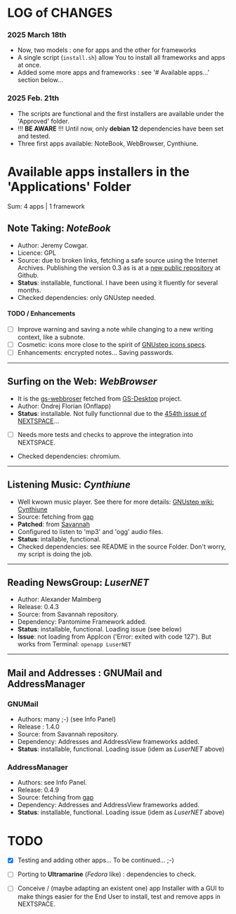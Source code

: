 # LOG of CHANGES

### 2025 March 18th

- Now, two models : one for apps and the other for frameworks
- A single script (`install.sh`) allow You to install all frameworks and apps at once.
- Added some more apps and frameworks : see '# Available apps...' section below...

### 2025 Feb. 21th

- The  scripts are functional and the first installers are available under the 'Approved' folder.
- !!! **BE AWARE** !!! Until now, only **debian 12** dependencies have been set and tested.
- Three first apps available: NoteBook, WebBrowser, Cynthiune. 

# Available apps installers in the 'Applications' Folder

Sum: 4 apps | 1 framework

## Note Taking: *NoteBook*

- Author: Jeremy Cowgar.
- Licence: GPL 
- Source: due to broken links, fetching a safe source using the Internet Archives. Publishing the version 0.3 as is at a [new public repository](https://github.com/pcardona34/gnustep-notebook) at Github.
- **Status**: installable, functional. I have been using it fluently for several months.
- Checked dependencies: only GNUstep needed.

#### TODO / Enhancements
- [ ] Improve warning and saving a note while changing to a new writing context, like a subnote.
- [ ] Cosmetic: icons more close to the spirit of [GNUstep icons specs](https://www.gnustep.org/resources/documentation/Developer/UserExperience/usual-icons.html).
- [ ] Enhancements: encrypted notes... Saving passwords. 

---

## Surfing on the Web: *WebBrowser*

- It is the [gs-webbroser](https://github.com/onflapp/gs-webbrowser) fetched from [GS-Desktop](https://github.com/onflapp/gs-desktop) project.
- Author: Ondrej Florian (Onflapp)
- **Status**: installable. Not fully functionnal due to the [454th issue of NEXTSPACE](https://github.com/trunkmaster/nextspace/issues/454)...
- [ ] Needs more tests and checks to approve the integration into NEXTSPACE.
- Checked dependencies: chromium.

---

## Listening Music: *Cynthiune*

- Well kwown music player. See there for more details: [GNUstep wiki: Cynthiune](https://mediawiki.gnustep.org/index.php/Cynthiune.app)
- Source: fetching from [gap](https://github.com/gnustep/gap)
- **Patched**: from [Savannah](https://savannah.nongnu.org/bugs/?61807)
- Configured to listen to 'mp3' and 'ogg' audio files.
- **Status**: intallable, functional.
- Checked dependencies: see README in the source Folder. Don't worry, my script is doing the job. 

---

## Reading NewsGroup: *LuserNET*

- Author: Alexander Malmberg 
- Release: 0.4.3
- Source: from Savannah repository.
- Dependency: Pantomime Framework added.
- **Status**: installable, functional. Loading issue (see below)
- **Issue**: not loading from AppIcon ('Error: exited with code 127'). But works from Terminal: `openapp LuserNET`

---

## Mail and Addresses : GNUMail and AddressManager

### GNUMail

- Authors: many ;-) (see Info Panel)
- Release : 1.4.0
- Source: from Savannah repository.
- Dependency: Addresses and AddressView frameworks added.
- **Status**: installable, functional. Loading issue (idem as *LuserNET* above)

### AddressManager

- Authors: see Info Panel.
- Release: 0.4.9
- Source: fetching from [gap](https://github.com/gnustep/gap)
- Dependency: Addresses and AddressView frameworks added.
- **Status**: installable, functional. Loading issue (idem as *LuserNET* above)

# TODO

- [x] Testing and adding other apps... To be continued... ;-)
- [ ] Porting to **Ultramarine** (*Fedora* like) : dependencies to check.
- [ ] Conceive / (maybe adapting an existent one) app Installer with a GUI to make things easier for the End User to install, test and remove apps in NEXTSPACE.


